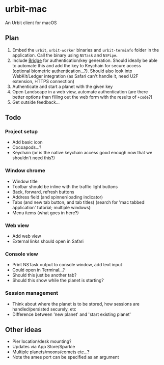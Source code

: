 # urbit-mac

An Urbit client for macOS 

## Plan

1. Embed the `urbit`, `urbit-worker` binaries and `urbit-terminfo` folder in the application. Call the binary using `NSTask` and `NSPipe`.
2. Include [Bridge](https://bridge.urbit.org) for authentication/key generation. Should ideally be able to automate this and add the key to Keychain for secure access (optional biometric authentication...?). Should also look into WebKit/Ledger integration (as Safari can't handle it, need U2F extension, HTTPS connection)
3. Authenticate and start a planet with the given key
4. Open Landscape in a web view, automate authentication (are there better options than filling out the web form with the results of `+code`?)
5. Get outside feedback...

## Todo

### Project setup

- Add basic icon
- Cocoapods...?
- Keychain (or is the native keychain access good enough now that we shouldn't need this?)

### Window chrome

- Window title
- Toolbar should be inline with the traffic light buttons
- Back, forward, refresh buttons
- Address field (and spinner/loading indicator)
- Tabs (and new tab button, and tab titles) (search for 'mac tabbed application' tutorial; multiple windows)
- Menu items (what goes in here?)

### Web view

- Add web view
- External links should open in Safari

### Console view

- Print NSTask output to console window, add text input
- Could open in Terminal...?
- Should this just be another tab?
- Should this show while the planet is starting?

### Session management

- Think about where the planet is to be stored, how sessions are handled/persisted securely, etc
- Difference between 'new planet' and 'start existing planet'

## Other ideas

- Pier location/desk mounting?
- Updates via App Store/Sparkle
- Multiple planets/moons/comets etc...?
- Note the ames port can be specified as an argument
